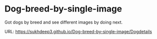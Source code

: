 # Dog-breed-by-single-image
Got dogs by breed and see different images by doing next.

URL: https://sukhdeep3.github.io/Dog-breed-by-single-image/Dogdetails
